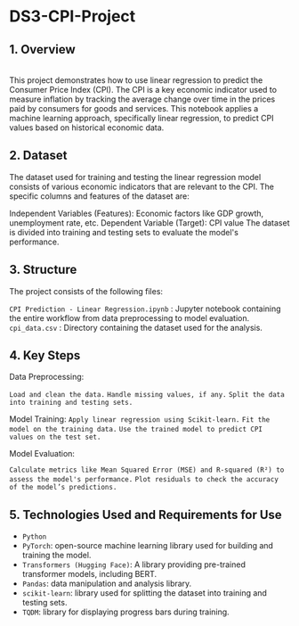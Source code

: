 # DS3-CPI-Project


## 1. Overview
<br />
This project demonstrates how to use linear regression to predict the Consumer Price Index (CPI). The CPI is a key economic indicator used to measure inflation by tracking the average change over time in the prices paid by consumers for goods and services. This notebook applies a machine learning approach, specifically linear regression, to predict CPI values based on historical economic data.
<br />

## 2. Dataset

The dataset used for training and testing the linear regression model consists of various economic indicators that are relevant to the CPI. The specific columns and features of the dataset are:

  Independent Variables (Features): Economic factors like GDP growth, unemployment rate, etc.
  Dependent Variable (Target): CPI value
The dataset is divided into training and testing sets to evaluate the model's performance.

## 3. Structure
The project consists of the following files:

`CPI Prediction - Linear Regression.ipynb` : Jupyter notebook containing the entire workflow from data preprocessing to model evaluation.
`cpi_data.csv` : Directory containing the dataset used for the analysis.

## 4. Key Steps
Data Preprocessing:

`Load and clean the data.`
`Handle missing values, if any.`
`Split the data into training and testing sets.`


Model Training:
`Apply linear regression using Scikit-learn.`
`Fit the model on the training data.`
`Use the trained model to predict CPI values on the test set.`

Model Evaluation:

`Calculate metrics like Mean Squared Error (MSE) and R-squared (R²) to assess the model's performance.`
`Plot residuals to check the accuracy of the model’s predictions.`

## 5. Technologies Used and Requirements for Use
* `Python`
* `PyTorch`: open-source machine learning library used for building and training the model.
* `Transformers (Hugging Face)`: A library providing pre-trained transformer models, including BERT.
* `Pandas`: data manipulation and analysis library.
* `scikit-learn`: library used for splitting the dataset into training and testing sets.
* `TQDM`: library for displaying progress bars during training.
